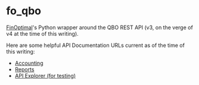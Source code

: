 # fo_qbo
[FinOptimal](www.finoptimal.com)'s Python wrapper around the QBO REST API (v3, on the verge of v4 at the time of this writing).

Here are some helpful API Documentation URLs current as of the time of this writing:
 * [Accounting](https://developer.intuit.com/docs/api/accounting)
 * [Reports](https://developer.intuit.com/docs/0100_accounting/0400_references/reports)
 * [API Explorer (for testing)](https://developer.intuit.com/v2/apiexplorer)